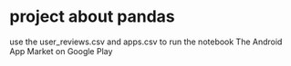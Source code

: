 # project about pandas

use the user_reviews.csv and apps.csv to run the notebook The Android App Market on Google Play
